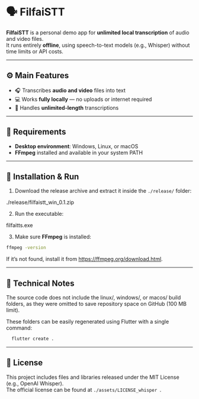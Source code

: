 # 🗣️ FilfaiSTT

**FilfaiSTT** is a personal demo app for **unlimited local transcription** of audio and video files.  
It runs entirely **offline**, using speech-to-text models (e.g., Whisper) without time limits or API costs.

---

## ⚙️ Main Features

- 🎧 Transcribes **audio and video** files into text  
- 💻 Works **fully locally** — no uploads or internet required  
- 📜 Handles **unlimited-length** transcriptions  

---

## 🧠 Requirements

- **Desktop environment**: Windows, Linux, or macOS  
- **FFmpeg** installed and available in your system PATH  

---

## 🚀 Installation & Run

1. Download the release archive and extract it inside the `./release/` folder:  

./release/filfaistt_win_0.1.zip


2. Run the executable:  

filfaitts.exe


3. Make sure **FFmpeg** is installed:  
```bash
ffmpeg -version
```
If it’s not found, install it from https://ffmpeg.org/download.html.

---

## 🧩 Technical Notes

  The source code does not include the linux/, windows/, or macos/ build folders,
  as they were omitted to save repository space on GitHub (100 MB limit).

  These folders can be easily regenerated using Flutter with a single command:

```bash
  flutter create .
```

---
  
## 📄 License

This project includes files and libraries released under the MIT License (e.g., OpenAI Whisper).  
The official license can be found at `./assets/LICENSE_whisper `.  
